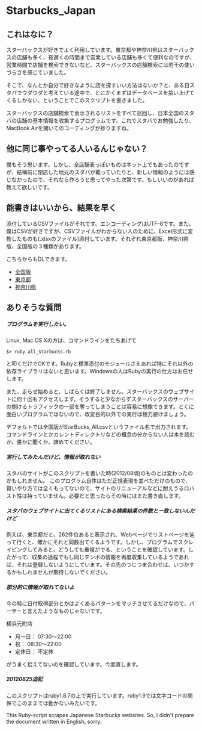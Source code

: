 Starbucks_Japan
===============

## これはなに？ ##
スターバックスが好きでよく利用しています。東京都や神奈川県はスターバックスの店舗も多く、夜遅くの時間まで営業している店舗も多くて便利なのですが、営業時間で店舗を検索できないなど、スターバックスの店舗検索には若干の使いづらさを感じていました。

そこで、なんとか自分で好きなように店を探すいい方法はないか？と、ある日スタバでウダウダと考えている途中で、とにかくまずはデータベースを拾い上げてくるしかない、ということでこのスクリプトを書きました。

スターバックスの店舗検索で表示されるリストをすべて巡回し、日本全国のスタバの店舗の基本情報を收集するプログラムです。これでスタバでお勉強したり、MacBook Airを開いてのコーディングが捗りますね。


## 他に同じ事やってる人いるんじゃない？ ##
僕もそう思います。しかし、全店舗表っぽいものはネット上でもあったのですが、結構前に閉店した地元のスタバが載っていたりと、新しい情報のようには感じなかったので、それなら作ろうと思ってやった次第です。もしいいのがあれば教えて欲しいです。
　
## 能書きはいいから、結果を早く ##
添付しているCSVファイルがそれです。エンコーディングはUTF-8です。また、僕はCSVが好きですが、CSVファイルがわからない人のために、Excel形式に変換したものも(.xlsxのファイル)添付しています。それぞれ東京都版、神奈川県版、全国版の３種類があります。


こちらからもDLできます。

* [全国版](https://github.com/YukiSakamoto/Starbucks_Japan/raw/master/outputs/Starbucks_All.xlsx "全国版")
* [東京都](http://www19.atpages.jp/~dashboard/starbucks/Starbucks_Tokyo.xlsx "東京都")
* [神奈川県](http://www19.atpages.jp/~dashboard/starbucks/Starbucks_Kanagawa.xlsx "神奈川県")

## ありそうな質問 ##
##### プログラムを実行したい。 #####
Linux, Mac OS Xの方は、コマンドラインをたちあげて

	$> ruby all_Starbucks.rb

と叩くだけでOKです。Rubyと標準添付のモジュールさえあれば特にそれ以外の依存ライブラリはないと思います。Windowsの人はRubyの実行の仕方はお任せします。

また、走らせ始めると、しばらくは終了しません。スターバックスのウェブサイトに何十回もアクセスします。そうすると少なからずスターバックスのサーバーの捌けるトラフィックの一部を奪ってしまうことは容易に想像できます。とくに面白いプログラムではないので、改変目的以外での実行は極力避けましょう。

デフォルトでは全国版がStarBucks_All.csvというファイル名で出力されます。コマンドラインとかカレントディレクトリなどの概念の分からない人は本を読むか、誰かに聞くか、諦めてください。
	 
##### 実行してみたんだけど、情報が取れない #####
スタバのサイトがこのスクリプトを書いた時(2012/08頃)のものとは変わったのかもしれません。
このプログラム自体はただ正規表現を並べただけのもので、賢いやり方では全くもってないので、サイトのリニューアルなどに耐えうるロバスト性は持っていません。必要だと思ったらその時にはまた書き直します。

##### スタバのウェブサイトに出てくるリストにある検索結果の件数と一致しないんだけど #####
例えば、東京都だと、262件位あると表示され、Webページでリストページを辿って行くと、確かにそれと同数出てくるようです。しかし、プログラムでスクレイピングしてみると、どうしても重複がでる、ということを確認しています。したがって、収集の過程でもし同じテンポの情報を再度収集しているようであれば、それは登録しないようにしています。その先のつじつま合わせは、いつかするかもしれませんが期待しないでください。

##### 部分的に情報が取れてないよ #####
今の特に日付取得部分とかはよくあるパターンをマッチさせてるだけなので、パーサーと言えたようなものじゃないです。

横浜元町店

* 月～日： 07:30～22:00
* 祝： 08:30～22:00
* 定休日： 不定休

がうまく拾えてないのを確認しています。今度直します。

##### 20120825追記 #####
このスクリプトはruby1.8.7の上で実行しています。ruby1.9では文字コードの関係でこのままでは動かないみたいです。

This Ruby-script scrapes Japanese Starbucks websites. So, I didn't prepare the document written in English, sorry.
